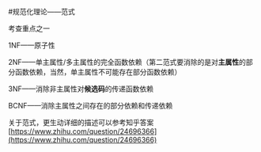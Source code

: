 #规范化理论——范式

考查重点之一

1NF——原子性

2NF——单主属性/多主属性的完全函数依赖（第二范式要消除的是对**主属性**的部分函数依赖，当然，单主属性不可能存在部分函数依赖）

3NF——消除非主属性对**候选码**的传递函数依赖

BCNF——消除主属性之间存在的部分依赖和传递依赖

关于范式，更生动详细的描述可以参考知乎答案[https://www.zhihu.com/question/24696366](https://www.zhihu.com/question/24696366)